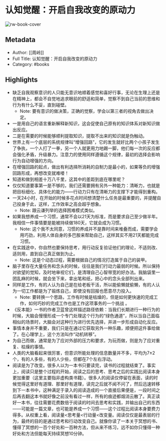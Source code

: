 # 认知觉醒：开启自我改变的原动力

![rw-book-cover](https://weread-1258476243.file.myqcloud.com/weread/cover/86/YueWen_33628204/s_YueWen_33628204.jpg)

## Metadata
- Author: [[周岭]]
- Full Title: 认知觉醒：开启自我改变的原动力
- Category: #books

## Highlights
- 缺乏自我观察意识的人只能无意识地顺着感觉和喜好行事，无论在生理上还是在精神上，都会不自觉地追求眼前的舒适和简单，觉察不到自己当前的思维和行为有什么不妥，直到碰壁。
    - Note: 要有意识的做决策，正确的觉察，学会以第三者的视角去做出决定。
- 一是用自己的语言重新解释新知识，这会促使自己原有的知识体系对新知识做出反应。
- 二是在需要的时候能够顺利提取知识，提取不出来的知识就是伪触动。
- 世界上有一个底层的系统规律叫“增强回路”，它的发生就好比两个小孩子发生了争执，一个人打了一拳，另一个人就更用力地踢一脚，他们每一次的反应都会强化矛盾，升级暴力。注意力的使用同样遵循这个规律，最初的选择会影响行为自动增强的方向。
- 在增强回路的起点，做出有利选择所消耗的自制力是最小的，如果等负的增强回路形成，再想改变就难喽！
- 知道和做到相差十万八千里，这其中的差距到底在哪里呢？
- 仅仅知道要事第一是不够的，我们还需要拥有另外一种能力：清晰力，也就是把目标细化、具体化的能力——行动力只有在清晰力的支撑下才能得到重构。
- 一天24小时，在开始的时候多花点时间想清楚什么任务是最重要的，并提醒自己投身于此，这样，工作效率之高会超乎想象。
    - Note: 跟云谦列举的选择困难模式类似。
- 如果我想养成一个习惯，通常不会以21天为标准，而是要求自己至少做半年。我相信一件事情要是能被持续做180天，它就会成为习惯。
    - Note: 这个我不太同意，习惯的养成并不是靠时间来堆叠而成，需要学会用巧劲，利用人体自身的多巴胺来帮助自己，这样其实不用21天都能完成习惯。
- 在实践途中，你自然也要保持思考，用行动反复验证他们的理论，不适则改、适则用，直到自己真正做到为止。
    - Note: 这是个动态过程，需要根据自己的情况打造属于自己的装甲。
- 脑子里存在大量任务和念头的时候，往往是我们行动力最弱的时候。所以保持对欲望的觉知，及时地审视它们，是清理自己心智带宽的好办法。我脑袋里一团乱麻的时候，就会坐下来，拿出笔和纸，把心中的念头全部列出来。
- 同样是工作，有的人认为自己是在给老板干活，所以能偷懒就偷懒，有的人认为一切工作都是为了锻炼自己，即使没有回报也愿意尽力投入。
    - Note: 要转换一个思路，工作有时候是枯燥的，但是如何更快速的完成工作，如何巧妙的完成工作也是工作这项事务的一个挑战 。
- 《反本能》一书的作者卫蓝曾这样描述路径依赖：当我们长期进行一种行为的时候，大脑会慢慢形成一个专门处理这个行为的“绿色通道”，所以当自己面临相似的场景时，大脑会对这种行为进行优先选择，并进一步形成自动化反应。
- 事情本身并不重要，我们只是在通过它获取另外一种乐趣，顺便把这件事给做了。在心理学上，这个方法叫作“动机转移”。
- 为自己而做，通常是为了应对外部的压力和要求，为玩而做，则是为了应对重复、枯燥的事情。
- 人类的大脑看起来很厉害，但意识所能处理的信息数量并不多，平均为7±2个，有的人多些，有的人少些，但都在7个左右浮动。
- 阅读是为了改变。很多人以为一本书只要读完，读书的过程就结束了。事实上，阅读只是整个过程的开始，阅读之后的思考、思考之后的实践比阅读本身更加重要（这里主要指非虚构类书籍）。很多人的阅读仅停留在表面，读的时候觉得这里好有道理、那里好有道理，读完之后就不闻不问了，然后迅速转移到下一本书中，这种满足于录入的阅读造成的一个直接后果便是，一段时间之后再去翻这本书就好像之前没有看过一样，所有的痕迹都烟消云散了。真正读好一本书，往往需要花费数倍于阅读的时间去思考和实践，并输出自己的东西——可能是一篇文章，也可能是养成一个习惯——这个过程比阅读本身要费力得多。从权重上看，阅读量&lt;思考量&lt;行动量&lt;改变量。阅读仅仅是最表层的行为，最终的目的是通过思考和行动改变自己。就像你读了一本关于冥想的书、懂得了冥想的一百个好处和一百种方法，但从来不练习，远不如你只懂得一种好处和方法但能每天持续冥想10分钟。
